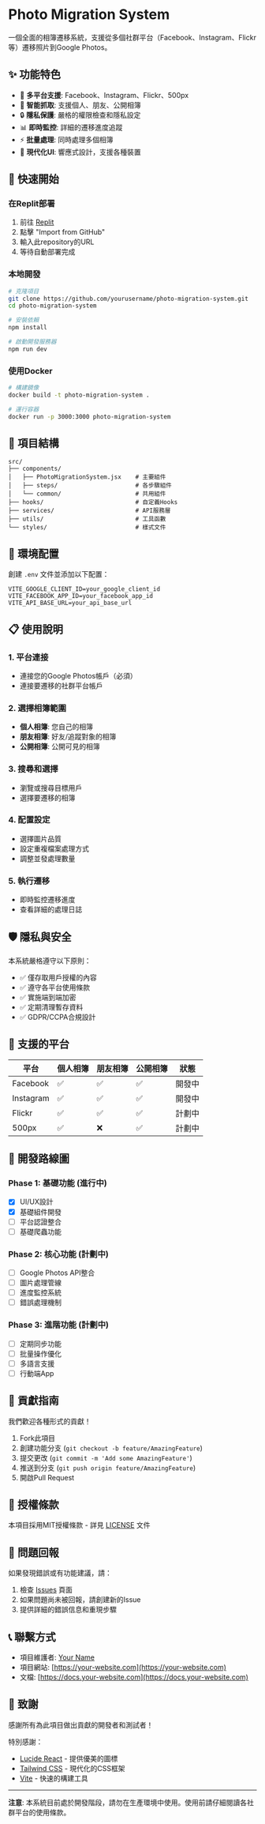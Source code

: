 # Photo Migration System

一個全面的相簿遷移系統，支援從多個社群平台（Facebook、Instagram、Flickr等）遷移照片到Google Photos。

## ✨ 功能特色

- 🔗 **多平台支援**: Facebook、Instagram、Flickr、500px
- 📸 **智能抓取**: 支援個人、朋友、公開相簿
- 🔒 **隱私保護**: 嚴格的權限檢查和隱私設定
- 📊 **即時監控**: 詳細的遷移進度追蹤
- ⚡ **批量處理**: 同時處理多個相簿
- 🎨 **現代化UI**: 響應式設計，支援各種裝置

## 🚀 快速開始

### 在Replit部署

1. 前往 [Replit](https://replit.com)
2. 點擊 "Import from GitHub"
3. 輸入此repository的URL
4. 等待自動部署完成

### 本地開發

```bash
# 克隆項目
git clone https://github.com/yourusername/photo-migration-system.git
cd photo-migration-system

# 安裝依賴
npm install

# 啟動開發服務器
npm run dev
```

### 使用Docker

```bash
# 構建鏡像
docker build -t photo-migration-system .

# 運行容器
docker run -p 3000:3000 photo-migration-system
```

## 📁 項目結構

```
src/
├── components/
│   ├── PhotoMigrationSystem.jsx    # 主要組件
│   ├── steps/                      # 各步驟組件
│   └── common/                     # 共用組件
├── hooks/                          # 自定義Hooks
├── services/                       # API服務層
├── utils/                          # 工具函數
└── styles/                         # 樣式文件
```

## 🔧 環境配置

創建 `.env` 文件並添加以下配置：

```env
VITE_GOOGLE_CLIENT_ID=your_google_client_id
VITE_FACEBOOK_APP_ID=your_facebook_app_id
VITE_API_BASE_URL=your_api_base_url
```

## 📋 使用說明

### 1. 平台連接
- 連接您的Google Photos帳戶（必須）
- 連接要遷移的社群平台帳戶

### 2. 選擇相簿範圍
- **個人相簿**: 您自己的相簿
- **朋友相簿**: 好友/追蹤對象的相簿
- **公開相簿**: 公開可見的相簿

### 3. 搜尋和選擇
- 瀏覽或搜尋目標用戶
- 選擇要遷移的相簿

### 4. 配置設定
- 選擇圖片品質
- 設定重複檔案處理方式
- 調整並發處理數量

### 5. 執行遷移
- 即時監控遷移進度
- 查看詳細的處理日誌

## 🛡️ 隱私與安全

本系統嚴格遵守以下原則：

- ✅ 僅存取用戶授權的內容
- ✅ 遵守各平台使用條款
- ✅ 實施端到端加密
- ✅ 定期清理暫存資料
- ✅ GDPR/CCPA合規設計

## 🔄 支援的平台

| 平台 | 個人相簿 | 朋友相簿 | 公開相簿 | 狀態 |
|------|----------|----------|----------|------|
| Facebook | ✅ | ✅ | ✅ | 開發中 |
| Instagram | ✅ | ✅ | ✅ | 開發中 |
| Flickr | ✅ | ✅ | ✅ | 計劃中 |
| 500px | ✅ | ❌ | ✅ | 計劃中 |

## 🚧 開發路線圖

### Phase 1: 基礎功能 (進行中)
- [x] UI/UX設計
- [x] 基礎組件開發
- [ ] 平台認證整合
- [ ] 基礎爬蟲功能

### Phase 2: 核心功能 (計劃中)
- [ ] Google Photos API整合
- [ ] 圖片處理管線
- [ ] 進度監控系統
- [ ] 錯誤處理機制

### Phase 3: 進階功能 (計劃中)
- [ ] 定期同步功能
- [ ] 批量操作優化
- [ ] 多語言支援
- [ ] 行動端App

## 🤝 貢獻指南

我們歡迎各種形式的貢獻！

1. Fork此項目
2. 創建功能分支 (`git checkout -b feature/AmazingFeature`)
3. 提交更改 (`git commit -m 'Add some AmazingFeature'`)
4. 推送到分支 (`git push origin feature/AmazingFeature`)
5. 開啟Pull Request

## 📄 授權條款

本項目採用MIT授權條款 - 詳見 [LICENSE](LICENSE) 文件

## 🐛 問題回報

如果發現錯誤或有功能建議，請：

1. 檢查 [Issues](https://github.com/yourusername/photo-migration-system/issues) 頁面
2. 如果問題尚未被回報，請創建新的Issue
3. 提供詳細的錯誤信息和重現步驟

## 📞 聯繫方式

- 項目維護者: [Your Name](mailto:your.email@example.com)
- 項目網站: [https://your-website.com](https://your-website.com)
- 文檔: [https://docs.your-website.com](https://docs.your-website.com)

## 🙏 致謝

感謝所有為此項目做出貢獻的開發者和測試者！

特別感謝：
- [Lucide React](https://lucide.dev/) - 提供優美的圖標
- [Tailwind CSS](https://tailwindcss.com/) - 現代化的CSS框架
- [Vite](https://vitejs.dev/) - 快速的構建工具

---

**注意**: 本系統目前處於開發階段，請勿在生產環境中使用。使用前請仔細閱讀各社群平台的使用條款。
